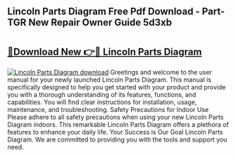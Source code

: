 ## Lincoln Parts Diagram Free Pdf Download - Part-TGR New Repair Owner Guide 5d3xb

# <h2><a href="http://dfs3vgm.blite.top/?on=Lincoln+Parts+Diagram">🔗Download New 👉🔴 Lincoln Parts Diagram</a></h2>

[![Lincoln Parts Diagram download](https://i.imgur.com/lujVjoI.png)](http://dfs3vgm.blite.top/?on=Lincoln+Parts+Diagram)
Greetings and welcome to the user manual for your newly launched Lincoln Parts Diagram. This manual is specifically designed to help you get started with your product and provide you with a thorough understanding of its features, functions, and capabilities. You will find clear instructions for installation, usage, maintenance, and troubleshooting. Safety Precautions for Indoor Use Please adhere to all safety precautions when using your new Lincoln Parts Diagram indoors. This remarkable Lincoln Parts Diagram offers a plethora of features to enhance your daily life. Your Success is Our Goal Lincoln Parts Diagram. We are committed to providing you with the tools and support you need.
